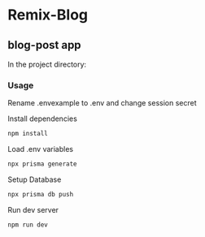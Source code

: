 # Remix-Blog

## blog-post app

In the project directory:

### Usage

Rename .envexample to .env and change session secret

Install dependencies

```sh
npm install
```

Load .env variables

```sh
npx prisma generate
```

Setup Database

```sh
npx prisma db push
```

Run dev server

```sh
npm run dev
```
